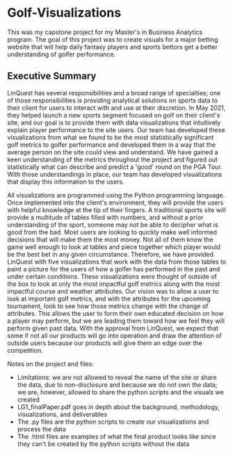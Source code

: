 # Golf-Visualizations

This was my capstone project for my Master's in Business Analytics program. The goal of this project was to create visuals for a major betting website that will help daily fantasy players and sports bettors get a better understanding of golfer performance.

## Executive Summary
LinQuest has several responsibilities and a broad range of specialties; one of those responsibilities is providing analytical solutions on sports data to their client for users to interact with and use at their discretion. In May 2021, they helped launch a new sports segment focused on golf on their client's site, and our goal is to provide them with data visualizations that intuitively explain player performance to the site users. Our team has developed these visualizations from what we found to be the most statistically significant golf metrics to golfer performance and developed them in a way that the average person on the site could view and understand. We have gained a keen understanding of the metrics throughout the project and figured out statistically what can describe and predict a 'good' round on the PGA Tour. With those understandings in place, our team has developed visualizations that display this information to the users.

All visualizations are programmed using the Python programming language. Once implemented into the client's environment, they will provide the users with helpful knowledge at the tip of their fingers. A traditional sports site will provide a multitude of tables filled with numbers, and without a prior understanding of the sport, someone may not be able to decipher what is good from the bad. Most users are looking to quickly make well informed decisions that will make them the most money. Not all of them know the game well enough to look at tables and piece together which player would be the best bet in any given circumstance. Therefore, we have provided LinQuest with five visualizations that work with the data from those tables to paint a picture for the users of how a golfer has performed in the past and under certain conditions. These visualizations were thought of outside of the box to look at only the most impactful golf metrics along with the most impactful course and weather attributes. Our vision was to allow a user to look at important golf metrics, and with the attributes for the upcoming tournament, look to see how those metrics change with the change of attributes. This allows the user to form their own educated decision on how a player may perform, but we are leading them toward how we feel they will perform given past data. With the approval from LinQuest, we expect that some if not all our products will go into operation and draw the attention of outside users because our products will give them an edge over the competition.

Notes on the project and files:
- Limitations: we are not allowed to reveal the name of the site or share the data, due to non-disclosure and because we do not own the data; we are, however, allowed to share the python scripts and the visuals we created
- LG1_finalPaper.pdf goes in depth about the background, methodology, visualizations, and deliverables
- The .py files are the python scripts to create our visualizations and process the data
- The .html files are examples of what the final product looks like since they can't be created by the python scripts without the data
